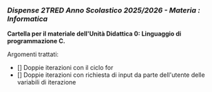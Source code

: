 ### *Dispense 2TRED Anno Scolastico 2025/2026 - Materia : Informatica*

**Cartella per il materiale dell'Unità Didattica 0: Linguaggio di programmazione C.**

Argomenti trattati:
- [] Doppie iterazioni con il ciclo for
- [] Doppie iterazioni con richiesta di input da parte dell'utente delle variabili di iterazione
